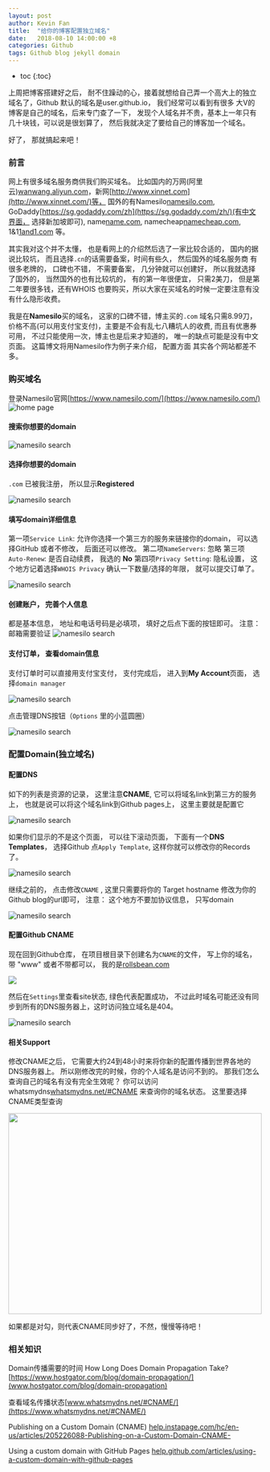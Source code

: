 ```yaml
---
layout: post
author: Kevin Fan
title:  "给你的博客配置独立域名"
date:   2018-08-10 14:00:00 +8
categories: Github
tags: Github blog jekyll domain 
---
```


* toc
{:toc}

上周把博客搭建好之后， 耐不住躁动的心，接着就想给自己弄一个高大上的独立域名了，Github 默认的域名是user.github.io， 我们经常可以看到有很多
大V的博客是自己的域名，后来专门查了一下， 发现个人域名并不贵，基本上一年只有几十块钱，可以说是很划算了， 然后我就决定了要给自己的博客加一个域名。

好了， 那就搞起来吧！


<!-- more -->

### 前言

网上有很多域名服务商供我们购买域名。 比如国内的万网(阿里云)[wanwang.aliyun.com](https://wanwang.aliyun.com/)，新网[http://www.xinnet.com](http://www.xinnet.com/)等，
国外的有Namesilo[namesilo.com](https://www.namesilo.com/), 
GoDaddy[https://sg.godaddy.com/zh](https://sg.godaddy.com/zh/)(有中文界面， 选择新加坡即可), name[name.com](https://www.name.com/), namecheap[namecheap.com](https://www.namecheap.com/),
1&1[1and1.com](https://www.1and1.com/) 等。

其实我对这个并不太懂， 也是看网上的介绍然后选了一家比较合适的， 国内的据说比较坑， 而且选择`.cn`的话需要备案，时间有些久， 然后国外的域名服务商
有很多老牌的， 口碑也不错， 不需要备案， 几分钟就可以创建好， 所以我就选择了国外的， 当然国外的也有比较坑的， 有的第一年很便宜， 只需2美刀， 
但是第二年要很多钱，还有WHOIS 也要购买，所以大家在买域名的时候一定要注意有没有什么隐形收费。 

我是在**Namesilo**买的域名， 这家的口碑不错，博主买的`.com` 域名只需8.99刀，价格不高(可以用支付宝支付)，主要是不会有乱七八糟坑人的收费,
而且有优惠券可用， 不过只能使用一次，博主也是后来才知道的， 唯一的缺点可能是没有中文页面。 这篇博文将用Namesilo作为例子来介绍， 配置方面
其实各个网站都差不多。

### 购买域名

登录Namesilo官网[https://www.namesilo.com/](https://www.namesilo.com/)
![home page](/images/screeshot/namesilo/namesilo%20homepage.jpg)

#### 搜索你想要的domain

![namesilo search ](/images/screeshot/namesilo/namesilo%20search.jpg)

#### 选择你想要的domain

`.com` 已被我注册， 所以显示**Registered**

![namesilo search ](/images/screeshot/namesilo/namesilo%20search%20result.jpg)

#### 填写domain详细信息

第一项`Service Link`: 允许你选择一个第三方的服务来链接你的domain， 可以选择GitHub 或者不修改， 后面还可以修改。
第二项`NameServers`: 忽略
第三项`Auto-Renew`: 是否自动续费， 我选的 **No**
第四项`Privacy Setting`: 隐私设置， 这个地方记着选择`WHOIS Privacy`
确认一下数量/选择的年限， 就可以提交订单了。

![namesilo search ](/images/screeshot/namesilo/domain%20config.jpg)

#### 创建账户， 完善个人信息

都是基本信息， 地址和电话号码是必填项， 填好之后点下面的按钮即可。 注意： 邮箱需要验证
![namesilo search ](/images/screeshot/namesilo/create%20account.jpg)


#### 支付订单， 查看domain信息

支付订单时可以直接用支付宝支付， 支付完成后， 进入到**My Account**页面， 选择`domain manager`

![namesilo search ](/images/screeshot/namesilo/account%20page.jpg)

点击管理DNS按钮（`Options` 里的小蓝圆圈）

![namesilo search ](/images/screeshot/namesilo/account%20pre-manager.jpg)

### 配置Domain(独立域名)

#### 配置DNS

如下的列表是资源的记录， 这里注意**CNAME**, 它可以将域名link到第三方的服务上， 也就是说可以将这个域名link到Github pages上， 这里主要就是配置它

![namesilo search ](/images/screeshot/namesilo/manage%20page.jpg)

如果你们显示的不是这个页面， 可以往下滚动页面， 下面有一个**DNS Templates**， 选择Github 点`Apply Template`, 这样你就可以修改你的Records了。

![namesilo search ](/images/screeshot/namesilo/github%20template.jpg)

继续之前的， 点击修改`CNAME` , 这里只需要将你的 Target hostname 修改为你的Github blog的url即可， 注意： 这个地方不要加协议信息， 只写domain

![namesilo search ](/images/screeshot/namesilo/cname%20update.jpg)

#### 配置Github CNAME

现在回到Github仓库， 在项目根目录下创建名为`CNAME`的文件， 写上你的域名， 带 "www" 或者不带都可以， 我的是[rollsbean.com](rollsbean.com)

<img src='/images/screeshot/namesilo/github CNAME.jpg' />

然后在`Settings`里查看site状态, 绿色代表配置成功， 不过此时域名可能还没有同步到所有的DNS服务器上，这时访问独立域名是404。

![namesilo search ](/images/screeshot/namesilo/GitHub%20page%20site.jpg)

#### 相关Support

修改CNAME之后， 它需要大约24到48小时来将你新的配置传播到世界各地的DNS服务器上。 所以刚修改完的时候，你的个人域名是访问不到的。
那我们怎么查询自己的域名有没有完全生效呢？ 你可以访问 whatsmydns[whatsmydns.net/#CNAME](https://www.whatsmydns.net/#CNAME) 
来查询你的域名状态。 这里要选择CNAME类型查询

<img src='/images/screeshot/namesilo/dns progagation check.jpg' width='100%' height='400px'/>

如果都是对勾，则代表CNAME同步好了，不然，慢慢等待吧！

### 相关知识

Domain传播需要的时间 How Long Does Domain Propagation Take? 
[https://www.hostgator.com/blog/domain-propagation/](www.hostgator.com/blog/domain-propagation)

查看域名传播状态[www.whatsmydns.net/#CNAME/](https://www.whatsmydns.net/#CNAME/)

Publishing on a Custom Domain (CNAME)
[help.instapage.com/hc/en-us/articles/205226088-Publishing-on-a-Custom-Domain-CNAME-](https://help.instapage.com/hc/en-us/articles/205226088-Publishing-on-a-Custom-Domain-CNAME-)

Using a custom domain with GitHub Pages [help.github.com/articles/using-a-custom-domain-with-github-pages](https://help.github.com/articles/using-a-custom-domain-with-github-pages/)

